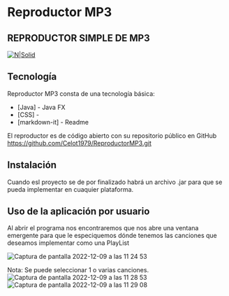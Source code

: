 # Reproductor MP3

## REPRODUCTOR SIMPLE DE MP3
[![N|Solid](https://cldup.com/dTxpPi9lDf.thumb.png)](https://nodesource.com/products/nsolid)

## Tecnología 

Reproductor MP3 consta de una tecnología básica:
- [Java] - Java FX
- [CSS] -
- [markdown-it] - Readme

El reproductor es de código abierto con su repositorio público en GitHub https://github.com/Celot1979/ReproductorMP3.git

## Instalación
Cuando esl proyecto se de por finalizado habrá un archivo .jar para que se pueda implementar en cuaquier plataforma.

## Uso de la aplicación por usuario
Al abrir el programa nos encontraremos que nos abre una ventana emergente para que le especiquemos dónde tenemos las canciones que deseamos implementar como una PlayList

![Captura de pantalla 2022-12-09 a las 11 24 53](https://user-images.githubusercontent.com/67976795/206681495-62a185c7-c41c-4e62-b9e3-24434de3e214.png)

Nota: Se puede seleccionar 1 o varias canciones. 
![Captura de pantalla 2022-12-09 a las 11 28 53](https://user-images.githubusercontent.com/67976795/206681896-62fef36c-35d6-4584-9aa7-ee2442862f37.png)
![Captura de pantalla 2022-12-09 a las 11 29 08](https://user-images.githubusercontent.com/67976795/206681920-cc8783b3-5724-47d6-9bd7-f75fd4bf558c.png)
